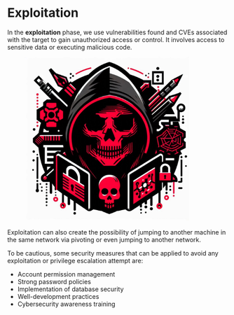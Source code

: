 # Exploitation

In the **exploitation** phase, we use vulnerabilities found and CVEs associated with the target to gain unauthorized access or control. It involves access to sensitive data or executing malicious code.

<figure><img src="../../../.gitbook/assets/image (44) (1) (1).png" alt="" width="375"><figcaption></figcaption></figure>

Exploitation can also create the possibility of jumping to another machine in the same network via pivoting or even jumping to another network.

To be cautious, some security measures that can be applied to avoid any exploitation or privilege escalation attempt are:

* Account permission management
* Strong password policies
* Implementation of database security
* Well-development practices
* Cybersecurity awareness training

